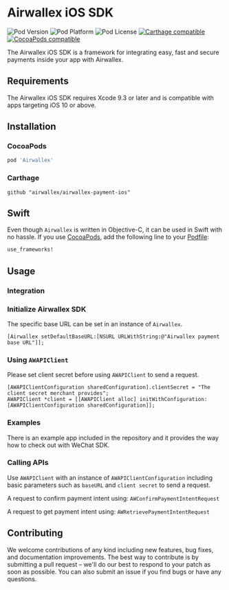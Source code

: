 # Airwallex iOS SDK

![Pod Version](https://img.shields.io/cocoapods/v/Airwallex.svg?style=flat)
![Pod Platform](https://img.shields.io/cocoapods/p/Airwallex.svg?style=flat)
![Pod License](https://img.shields.io/cocoapods/l/Airwallex.svg?style=flat)
[![Carthage compatible](https://img.shields.io/badge/Carthage-compatible-green.svg?style=flat)](https://github.com/Carthage/Carthage)
[![CocoaPods compatible](https://img.shields.io/badge/CocoaPods-compatible-green.svg?style=flat)](https://cocoapods.org)

The Airwallex iOS SDK is a framework for integrating easy, fast and secure payments inside your app with Airwallex.

## Requirements
The Airwallex iOS SDK requires Xcode 9.3 or later and is compatible with apps targeting iOS 10 or above.

## Installation

### CocoaPods

```ruby
pod 'Airwallex'
```

### Carthage

```ogdl
github "airwallex/airwallex-payment-ios"
```

## Swift

Even though `Airwallex` is written in Objective-C, it can be used in Swift with no hassle. If you use [CocoaPods](http://cocoapods.org),  add the following line to your [Podfile](http://guides.cocoapods.org/using/using-cocoapods.html):

```ruby
use_frameworks!
```

## Usage

### Integration

### Initialize Airwallex SDK

The specific base URL can be set in an instance of `Airwallex`.

```
[Airwallex setDefaultBaseURL:[NSURL URLWithString:@"Airwallex payment base URL"]];
```

### Using `AWAPIClient`

Please set client secret before using `AWAPIClient` to send a request.

```
[AWAPIClientConfiguration sharedConfiguration].clientSecret = "The client secret merchant provides";
AWAPIClient *client = [[AWAPIClient alloc] initWithConfiguration:[AWAPIClientConfiguration sharedConfiguration]];
```

### Examples

There is an example app included in the repository and it provides the way how to check out with WeChat SDK.

### Calling APIs

Use `AWAPIClient` with an instance of `AWAPIClientConfiguration` including basic parameters such as `baseURL` and `client secret` to send a request.

A request to confirm payment intent using: `AWConfirmPaymentIntentRequest`

A request to get payment intent using: `AWRetrievePaymentIntentRequest`

## Contributing
We welcome contributions of any kind including new features, bug fixes, and documentation improvements. The best way to contribute is by submitting a pull request – we'll do our best to respond to your patch as soon as possible. You can also submit an issue if you find bugs or have any questions.
